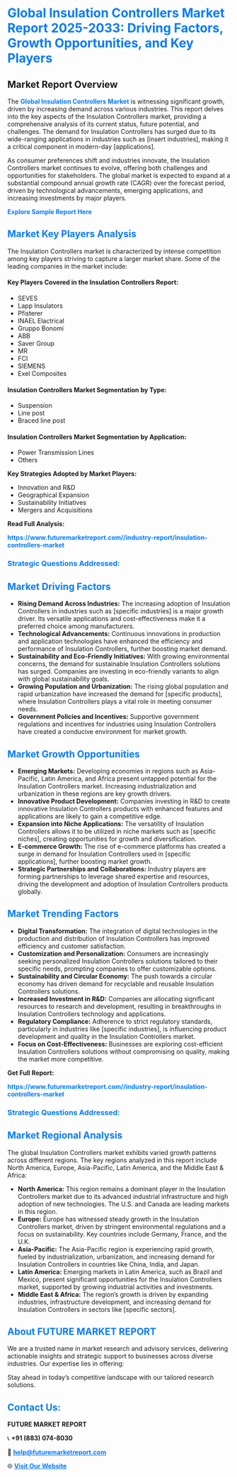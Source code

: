 <h1 style="color: #007BFF;">Global Insulation Controllers Market Report 2025-2033: Driving Factors, Growth Opportunities, and Key Players</h1>

<section id="overview">
<h2>Market Report Overview</h2>
<p>The <a href="https://www.futuremarketreport.com//industry-report/insulation-controllers-market" style="color: #007BFF; text-decoration: none;"><strong>Global Insulation Controllers Market</strong></a> is witnessing significant growth, driven by increasing demand across various industries. This report delves into the key aspects of the Insulation Controllers market, providing a comprehensive analysis of its current status, future potential, and challenges. The demand for Insulation Controllers has surged due to its wide-ranging applications in industries such as [insert industries], making it a critical component in modern-day [applications].</p>
<p>As consumer preferences shift and industries innovate, the Insulation Controllers market continues to evolve, offering both challenges and opportunities for stakeholders. The global market is expected to expand at a substantial compound annual growth rate (CAGR) over the forecast period, driven by technological advancements, emerging applications, and increasing investments by major players.</p>
</section>

<section id="overview">
<p><a href="https://www.futuremarketreport.com//request-sample/reportId=53062" style="color: #007BFF; text-decoration: none;"><strong>Explore Sample Report Here</strong></a></p>
</section>

<section id="key-players">
<h2 style="color: #007BFF;">Market Key Players Analysis</h2>
<p>The Insulation Controllers market is characterized by intense competition among key players striving to capture a larger market share. Some of the leading companies in the market include:</p>
<h4>Key Players Covered in the Insulation Controllers Report:</h4>
<ul><li>SEVES</li><li>Lapp Insulators</li><li>Pfisterer</li><li>INAEL Elactrical</li><li>Gruppo Bonomi</li><li>ABB</li><li>Saver Group</li><li>MR</li><li>FCI</li><li>SIEMENS</li><li>Exel Composites</li></ul>
<h4>Insulation Controllers Market Segmentation by Type:</h4>
<ul><li>Suspension</li><li>Line post</li><li>Braced line post</li></ul>

<h4>Insulation Controllers Market Segmentation by Application:</h4>
<ul><li>Power Transmission Lines</li><li>Others</li></ul>
<p><strong>Key Strategies Adopted by Market Players:</strong></p>
<ul>
<li>Innovation and R&D</li>
<li>Geographical Expansion</li>
<li>Sustainability Initiatives</li>
<li>Mergers and Acquisitions</li>
</ul>
</section>

<section>
<p><strong>Read Full Analysis: </strong></p><a href="https://www.futuremarketreport.com//industry-report/insulation-controllers-market" style="color: #007BFF; text-decoration: none;"><strong>https://www.futuremarketreport.com//industry-report/insulation-controllers-market</strong></a>
<h3 style="color: #007BFF;">Strategic Questions Addressed:</h3>
</section>

<section id="driving-factors">
<h2 style="color: #007BFF;">Market Driving Factors</h2>
<ul>
<li><strong>Rising Demand Across Industries:</strong> The increasing adoption of Insulation Controllers in industries such as [specific industries] is a major growth driver. Its versatile applications and cost-effectiveness make it a preferred choice among manufacturers.</li>
<li><strong>Technological Advancements:</strong> Continuous innovations in production and application technologies have enhanced the efficiency and performance of Insulation Controllers, further boosting market demand.</li>
<li><strong>Sustainability and Eco-Friendly Initiatives:</strong> With growing environmental concerns, the demand for sustainable Insulation Controllers solutions has surged. Companies are investing in eco-friendly variants to align with global sustainability goals.</li>
<li><strong>Growing Population and Urbanization:</strong> The rising global population and rapid urbanization have increased the demand for [specific products], where Insulation Controllers plays a vital role in meeting consumer needs.</li>
<li><strong>Government Policies and Incentives:</strong> Supportive government regulations and incentives for industries using Insulation Controllers have created a conducive environment for market growth.</li>
</ul>
</section>

<section id="growth-opportunities">
<h2 style="color: #007BFF;">Market Growth Opportunities</h2>
<ul>
<li><strong>Emerging Markets:</strong> Developing economies in regions such as Asia-Pacific, Latin America, and Africa present untapped potential for the Insulation Controllers market. Increasing industrialization and urbanization in these regions are key growth drivers.</li>
<li><strong>Innovative Product Development:</strong> Companies investing in R&D to create innovative Insulation Controllers products with enhanced features and applications are likely to gain a competitive edge.</li>
<li><strong>Expansion into Niche Applications:</strong> The versatility of Insulation Controllers allows it to be utilized in niche markets such as [specific niches], creating opportunities for growth and diversification.</li>
<li><strong>E-commerce Growth:</strong> The rise of e-commerce platforms has created a surge in demand for Insulation Controllers used in [specific applications], further boosting market growth.</li>
<li><strong>Strategic Partnerships and Collaborations:</strong> Industry players are forming partnerships to leverage shared expertise and resources, driving the development and adoption of Insulation Controllers products globally.</li>
</ul>
</section>

<section id="trending-factors">
<h2 style="color: #007BFF;">Market Trending Factors</h2>
<ul>
<li><strong>Digital Transformation:</strong> The integration of digital technologies in the production and distribution of Insulation Controllers has improved efficiency and customer satisfaction.</li>
<li><strong>Customization and Personalization:</strong> Consumers are increasingly seeking personalized Insulation Controllers solutions tailored to their specific needs, prompting companies to offer customizable options.</li>
<li><strong>Sustainability and Circular Economy:</strong> The push towards a circular economy has driven demand for recyclable and reusable Insulation Controllers solutions.</li>
<li><strong>Increased Investment in R&D:</strong> Companies are allocating significant resources to research and development, resulting in breakthroughs in Insulation Controllers technology and applications.</li>
<li><strong>Regulatory Compliance:</strong> Adherence to strict regulatory standards, particularly in industries like [specific industries], is influencing product development and quality in the Insulation Controllers market.</li>
<li><strong>Focus on Cost-Effectiveness:</strong> Businesses are exploring cost-efficient Insulation Controllers solutions without compromising on quality, making the market more competitive.</li>
</ul>
</section>

<section>
<p><strong>Get Full Report: </strong></p><a href="https://www.futuremarketreport.com//industry-report/insulation-controllers-market" style="color: #007BFF; text-decoration: none;"><strong>https://www.futuremarketreport.com//industry-report/insulation-controllers-market</strong></a>
<h3 style="color: #007BFF;">Strategic Questions Addressed:</h3>
</section>


<section id="regional-analysis">
<h2 style="color: #007BFF;">Market Regional Analysis</h2>
<p>The global Insulation Controllers market exhibits varied growth patterns across different regions. The key regions analyzed in this report include North America, Europe, Asia-Pacific, Latin America, and the Middle East & Africa:</p>
<ul>
<li><strong>North America:</strong> This region remains a dominant player in the Insulation Controllers market due to its advanced industrial infrastructure and high adoption of new technologies. The U.S. and Canada are leading markets in this region.</li>
<li><strong>Europe:</strong> Europe has witnessed steady growth in the Insulation Controllers market, driven by stringent environmental regulations and a focus on sustainability. Key countries include Germany, France, and the U.K.</li>
<li><strong>Asia-Pacific:</strong> The Asia-Pacific region is experiencing rapid growth, fueled by industrialization, urbanization, and increasing demand for Insulation Controllers in countries like China, India, and Japan.</li>
<li><strong>Latin America:</strong> Emerging markets in Latin America, such as Brazil and Mexico, present significant opportunities for the Insulation Controllers market, supported by growing industrial activities and investments.</li>
<li><strong>Middle East & Africa:</strong> The region’s growth is driven by expanding industries, infrastructure development, and increasing demand for Insulation Controllers in sectors like [specific sectors].</li>
</ul>
</section>

<footer>
<h2 style="color: #007BFF;">About FUTURE MARKET REPORT</h2>
<p>We are a trusted name in market research and advisory services, delivering actionable insights and strategic support to businesses across diverse industries. Our expertise lies in offering:</p>

<p>Stay ahead in today’s competitive landscape with our tailored research solutions.</p>

<h2 style="color: #007BFF;">Contact Us:</h2>
<p><strong>FUTURE MARKET REPORT</strong></p>
<p>📞 <strong>+91 (883) 074-8030</strong></p>
<p>📧 <strong><a href="mailto:help@futuremarketreport.com" style="color: #007BFF;">help@futuremarketreport.com</a></strong></p>
<p>🌐 <strong><a href="https://www.futuremarketreport.com/" style="color: #007BFF;">Visit Our Website</a></strong></p>
</footer>